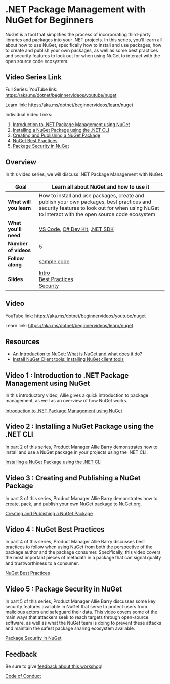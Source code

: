 # .NET Package Management with NuGet for Beginners

NuGet is a tool that simplifies the process of incorporating third-party libraries and packages into your .NET projects. In this series, you’ll learn all about how to use NuGet, specifically how to install and use packages, how to create and publish your own packages, as well as some best practices and security features to look out for when using NuGet to interact with the open source code ecosystem.

## Video Series Link

Full Series:
YouTube link: https://aka.ms/dotnet/beginnervideos/youtube/nuget 

Learn link: https://aka.ms/dotnet/beginnervideos/learn/nuget

Individual Video Links:
1. [Introduction to .NET Package Management using NuGet](https://youtu.be/N_SBf3BRp5A)
2. [Installing a NuGet Package using the .NET CLI](https://youtu.be/ElTKNkN2WRk)
3. [Creating and Publishing a NuGet Package](https://youtu.be/E0rPteTWxYQ)
4. [NuGet Best Practices](https://youtu.be/R2Smy3bi_rM)
5. [Package Security in NuGet](https://youtu.be/nddfk2bTQUo)
   
## Overview

In this video series, we will discuss .NET Package Management with NuGet.

| **Goal**              | Learn all about NuGet and how to use it                                    |
| ----------------------------- | --------------------------------------------------------------------- |
| **What will you learn**       | How to install and use packages, create and publish your own packages, best practices and security features to look out for when using NuGet to interact with the open source code ecosystem                                        |
| **What you'll need**          | [VS Code](code.visualstudio.com), [C# Dev Kit](https://marketplace.visualstudio.com/items?itemName=ms-dotnettools.csdevkit), [.NET SDK](https://dotnet.microsoft.com/en-us/download/visual-studio-sdks) |
| **Number of videos**                  | 5                                                                |
| **Follow along**                  | [sample code](sample-code)                                                                |
| **Slides** | [Intro](NuGet%20Intro%20Slides.pptx)<br />[Best Practices](Best%20Practices%20Slides.pptx)<br />[Security](Security%20Slides.pptx) 
                         
## Video

YouTube link: https://aka.ms/dotnet/beginnervideos/youtube/nuget 

Learn link: https://aka.ms/dotnet/beginnervideos/learn/nuget

## Resources

- [An Introduction to NuGet: What is NuGet and what does it do?](https://learn.microsoft.com/nuget/what-is-nuget)
- [Install NuGet Client tools: Installing NuGet client tools](https://learn.microsoft.com/en-us/nuget/install-nuget-client-tools)

## Video 1 : Introduction to .NET Package Management using NuGet

In this introductory video, Allie gives a quick introduction to package management, as well as an overview of how NuGet works.

[Introduction to .NET Package Management using NuGet](https://youtu.be/N_SBf3BRp5A)

## Video 2 : Installing a NuGet Package using the .NET CLI

In part 2 of this series, Product Manager Allie Barry demonstrates how to install and use a NuGet package in your projects using the .NET CLI. 

[Installing a NuGet Package using the .NET CLI](https://youtu.be/ElTKNkN2WRk)

## Video 3 : Creating and Publishing a NuGet Package

In part 3 of this series, Product Manager Allie Barry demonstrates how to create, pack, and publish your own NuGet package to NuGet.org. 

[Creating and Publishing a NuGet Package](https://youtu.be/E0rPteTWxYQ)

## Video 4 : NuGet Best Practices

In part 4 of this series, Product Manager Allie Barry discusses best practices to follow when using NuGet from both the perspective of the package author and the package consumer. Specifically, this video covers the most important pieces of metadata in a package that can signal quality and trustworthiness to a consumer. 

[NuGet Best Practices](https://youtu.be/R2Smy3bi_rM)

## Video 5 : Package Security in NuGet

In part 5 of this series, Product Manager Allie Barry discusses some key security features available in NuGet that serve to protect users from malicious actors and safeguard their data. This video covers some of the main ways that attackers seek to reach targets through open-source software, as well as what the NuGet team is doing to prevent these attacks and maintain the safest package sharing ecosystem available.

[Package Security in NuGet](https://youtu.be/nddfk2bTQUo)

## Feedback

Be sure to give [feedback about this workshop](https://aka.ms/dotnet/beginnervideos/feedback)!

[Code of Conduct](../CODE_OF_CONDUCT.md)
